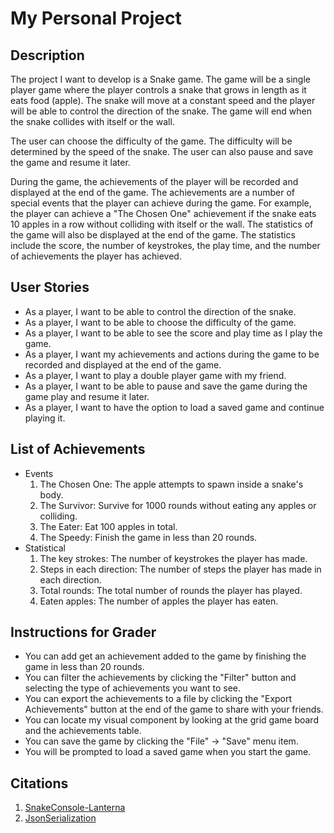 # My Personal Project

## Description

The project I want to develop is a Snake game. The game will be a single player game where the player controls a snake
that grows in length as it eats food (apple). The snake will move at a constant speed and the player will be able to
control the direction of the snake. The game will end when the snake collides with itself or the wall.  

The user can choose the difficulty of the game. The difficulty will be determined by the speed of the snake. The user
can also pause and save the game and resume it later.  

During the game, the achievements of the player will be recorded and displayed at the end of the game. The achievements
are a number of special events that the player can achieve during the game. For example, the player can achieve a "The
Chosen One" achievement if the snake eats 10 apples in a row without colliding with itself or the wall. The statistics
of the game will also be displayed at the end of the game. The statistics include the score, the number of keystrokes,
the play time, and the number of achievements the player has achieved.

## User Stories

- As a player, I want to be able to control the direction of the snake.
- As a player, I want to be able to choose the difficulty of the game.
- As a player, I want to be able to see the score and play time as I play the game.
- As a player, I want my achievements and actions during the game to be recorded and displayed at the end of the game.
- As a player, I want to play a double player game with my friend.
- As a player, I want to be able to pause and save the game during the game play and resume it later.
- As a player, I want to have the option to load a saved game and continue playing it.

## List of Achievements
- Events
  1. The Chosen One: The apple attempts to spawn inside a snake's body. 
  2. The Survivor: Survive for 1000 rounds without eating any apples or colliding. 
  3. The Eater: Eat 100 apples in total.
  4. The Speedy: Finish the game in less than 20 rounds.
- Statistical
  1. The key strokes: The number of keystrokes the player has made.
  2. Steps in each direction: The number of steps the player has made in each direction.
  3. Total rounds: The total number of rounds the player has played.
  4. Eaten apples: The number of apples the player has eaten.
## Instructions for Grader 
- You can add get an achievement added to the game by finishing the game in less than 20 rounds.
- You can filter the achievements by clicking the "Filter" button and selecting the type of achievements you want to see.
- You can export the achievements to a file by clicking the "Export Achievements" button at the end of the game to share
  with your friends.
- You can locate my visual component by looking at the grid game board and the achievements table.
- You can save the game by clicking the "File" -> "Save" menu item.
- You will be prompted to load a saved game when you start the game. 
## Citations 
1. [SnakeConsole-Lanterna](https://github.students.cs.ubc.ca/CPSC210/SnakeConsole-Lanterna)
2. [JsonSerialization](https://github.students.cs.ubc.ca/CPSC210/JsonSerializationDemo)